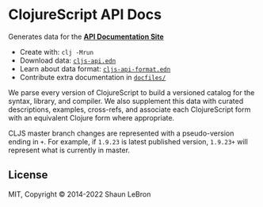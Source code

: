 # ClojureScript API Docs

Generates data for the __[API Documentation Site]__

- Create with: `clj -Mrun`
- Download data: [`cljs-api.edn`]
- Learn about data format: [`cljs-api-format.edn`]
- Contribute extra documentation in [`docfiles/`]

[API Documentation Site]:http://cljs.github.io/api/
[`cljs-api.edn`]:cljs-api.edn
[`cljs-api-format.edn`]:cljs-api-format.edn
[`docfiles/`]:docfiles

We parse every version of ClojureScript to build a versioned catalog for the
syntax, library, and compiler.  We also supplement this data with curated
descriptions, examples, cross-refs, and associate each ClojureScript form with
an equivalent Clojure form where appropriate.

CLJS master branch changes are represented with a pseudo-version ending in `+`.
For example, if `1.9.23` is latest published version, `1.9.23+` will represent
what is currently in master.

## License

MIT, Copyright © 2014-2022 Shaun LeBron
